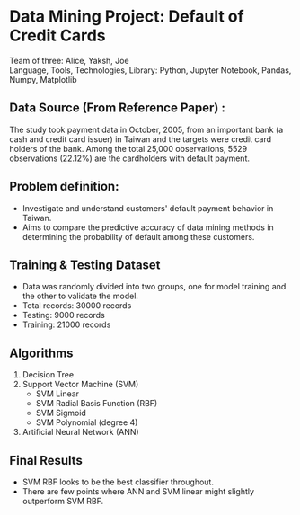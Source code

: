 # Data Mining Project: Default of Credit Cards
Team of three: Alice, Yaksh, Joe \
Language, Tools, Technologies, Library: Python, Jupyter Notebook, Pandas, Numpy, Matplotlib
## Data Source (From Reference Paper) : 
The study took payment data in October, 2005, from an important bank (a cash and credit card issuer) in Taiwan and the targets were credit card holders of the bank. Among the total 25,000 observations, 5529 observations (22.12%) are the cardholders with default payment.
## Problem definition:
- Investigate and understand customers' default payment behavior in Taiwan.
- Aims to compare the predictive accuracy of  data mining methods in determining the probability of default among these customers.
## Training & Testing Dataset
- Data was randomly divided into two groups, one for model training and the other to validate the model.
- Total records: 30000  records
- Testing: 9000 records
- Training: 21000 records 
## Algorithms
1. Decision Tree 
2. Support Vector Machine (SVM)
   - SVM Linear
   - SVM Radial Basis Function (RBF)
   - SVM Sigmoid
   - SVM Polynomial (degree 4)
3. Artificial Neural Network (ANN)
## Final Results
- SVM RBF looks to be the best classifier throughout.
- There are few points where ANN and SVM linear might slightly outperform SVM RBF.







